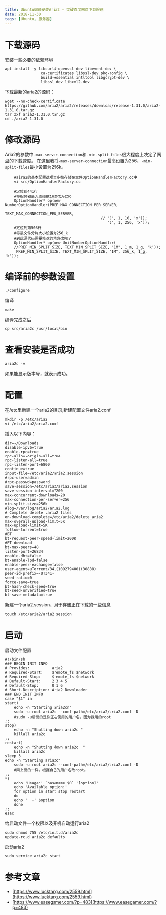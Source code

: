 ```yaml
---
title: Ubuntu编译安装Aria2 – 突破百度网盘下载限速
date: 2018-11-30
tags: [Ubuntu, 服务器]
---
```


# 下载源码

安装一些必要的依赖环境

```
apt install -y libcurl4-openssl-dev libevent-dev \
                ca-certificates libssl-dev pkg-config \
                build-essential intltool libgcrypt-dev \
                libssl-dev libxml2-dev
```

下载最新的aria2的源码：

```
wget --no-check-certificate https://github.com/aria2/aria2/releases/download/release-1.31.0/aria2-1.31.0.tar.gz
tar zxf aria2-1.31.0.tar.gz
cd ./aria2-1.31.0
```

# 修改源码

Aria2的参数中`-max-server-connection`和`-min-split-files`很大程度上决定了网盘的下载速度。
在这里我将`-max-server-connection`最高设置为256，`-min-split-files`最小设置为256k。

<!--more-->

```
    #aira2的基本配置选项大多都存储在文件OptionHandlerFactory.cc中
    vi src/OptionHandlerFactory.cc

    #定位到441行
    #将服务器最大连接数16修改为256
    OptionHandler* op(new NumberOptionHandler(PREF_MAX_CONNECTION_PER_SERVER,
                                              TEXT_MAX_CONNECTION_PER_SERVER,
                                           // "1", 1, 16, 'x'));
                                              "1", 1, 256, 'x'));
    #定位到第503行
    #将最文件分片大小设置为256_k
    #到此源代码需要修改的地方改完了
    OptionHandler* op(new UnitNumberOptionHandler(
    //PREF_MIN_SPLIT_SIZE, TEXT_MIN_SPLIT_SIZE, "1M", 1_m, 1_g, 'k'));
     PREF_MIN_SPLIT_SIZE, TEXT_MIN_SPLIT_SIZE, "1M", 256_k, 1_g, 'k'));
```

# 编译前的参数设置

```
./configure
```

编译

```
make
```

编译完成之后

```
cp src/aria2c /usr/local/bin
```

# 查看安装是否成功

```
aria2c -v
```

如果能显示版本号，就表示成功。

# 配置

在/etc里新建一个aria2的目录,新建配置文件aria2.conf

```
mkdir -p /etc/aria2
vi /etc/aria2/aria2.conf
```

插入以下内容：

```
dir=~/Downloads
disable-ipv6=true
enable-rpc=true
rpc-allow-origin-all=true
rpc-listen-all=true
rpc-listen-port=6800
continue=true
input-file=/etc/aria2/aria2.session
#rpc-user=admin
#rpc-passwd=password
save-session=/etc/aria2/aria2.session
save-session-interval=7200
max-concurrent-downloads=20
max-connection-per-server=256
min-split-size=256k
#log=/var/log/aria2/aria2.log
# Complete delete .aria2 files
on-download-complete=/etc/aria2/delete_aria2
max-overall-upload-limit=5K
max-upload-limit=5K
follow-torrent=true
#BT
bt-request-peer-speed-limit=200K
#PT download
bt-max-peers=48
listen-port=26834
enable-dht=false
bt-enable-lpd=false
enable-peer-exchange=false
user-agent=uTorrent/341(109279400)(30888)
peer-id-prefix=-UT341-
seed-ratio=0
force-save=true
bt-hash-check-seed=true
bt-seed-unverified=true
bt-save-metadata=true
```

新建一个aria2.session，用于存储正在下载的一些信息

```
touch /etc/aria2/aria2.session
```

# 启动

启动文件配置

```
#!/bin/sh
### BEGIN INIT INFO
# Provides:          aria2
# Required-Start:    $remote_fs $network
# Required-Stop:     $remote_fs $network
# Default-Start:     2 3 4 5
# Default-Stop:      0 1 6
# Short-Description: Aria2 Downloader
### END INIT INFO
case "$1" in
start)
    echo -n "Starting aria2cn"
    sudo -u root aria2c --conf-path=/etc/aria2/aria2.conf -D
    #sudo -u后面的是你正在使用的用户名，因为我用的root
;;
stop)
    echo -n "Shutting down aria2c "
    killall aria2c
;;
restart)
    echo -n "Shutting down aria2c  "
    killall aria2c
sleep 3
echo -n "Starting aria2c"
    sudo -u root aria2c --conf-path=/etc/aria2/aria2.conf -D
    #同上面的一样，根据自己的用户名改root。
;;
*)
    echo 'Usage:' `basename $0` '[option]'
    echo 'Available option:'
    for option in start stop restart
    do
    echo '  -' $option
    done
;;
esac
```

给启动文件一个权限以及开机自动运行aria2

```
sudo chmod 755 /etc/init.d/aria2c
update-rc.d aria2c defaults
```

启动aria2

```
sudo service aria2c start
```

# 参考文章

- [https://www.lucktang.com/2559.html](https://www.lucktang.com/2559.html)
- [https://www.easegamer.com/?p=483](https://www.easegamer.com/?p=483)
